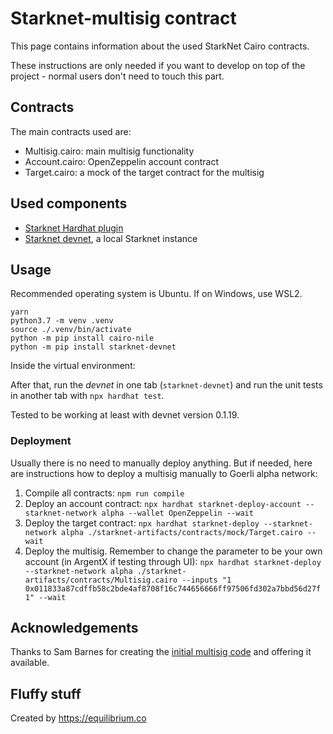 # Starknet-multisig contract

This page contains information about the used StarkNet Cairo contracts.

These instructions are only needed if you want to develop on top of the project - normal users don't need to touch this part.

## Contracts

The main contracts used are:

- Multisig.cairo: main multisig functionality
- Account.cairo: OpenZeppelin account contract
- Target.cairo: a mock of the target contract for the multisig

## Used components

- [Starknet Hardhat plugin](https://github.com/Shard-Labs/starknet-hardhat-plugin)
- [Starknet devnet](https://github.com/Shard-Labs/starknet-devnet), a local Starknet instance

## Usage

Recommended operating system is Ubuntu. If on Windows, use WSL2.

```
yarn
python3.7 -m venv .venv
source ./.venv/bin/activate
python -m pip install cairo-nile
python -m pip install starknet-devnet

```

Inside the virtual environment:

After that, run the _devnet_ in one tab (`starknet-devnet`) and run the unit tests in another tab with `npx hardhat test`.

Tested to be working at least with devnet version 0.1.19.

### Deployment

Usually there is no need to manually deploy anything. But if needed, here are instructions how to deploy a multisig manually to Goerli alpha network:

1. Compile all contracts: `npm run compile`
1. Deploy an account contract: `npx hardhat starknet-deploy-account --starknet-network alpha --wallet OpenZeppelin --wait`
1. Deploy the target contract: `npx hardhat starknet-deploy --starknet-network alpha ./starknet-artifacts/contracts/mock/Target.cairo --wait`
1. Deploy the multisig. Remember to change the parameter to be your own account (in ArgentX if testing through UI): `npx hardhat starknet-deploy --starknet-network alpha ./starknet-artifacts/contracts/Multisig.cairo --inputs "1 0x011833a87cdffb58c2bde4af8708f16c744656666ff97506fd302a7bbd56d27f 1" --wait`

## Acknowledgements

Thanks to Sam Barnes for creating the [initial multisig code](https://github.com/sambarnes/cairo-multisig) and offering it available.

## Fluffy stuff

Created by https://equilibrium.co
